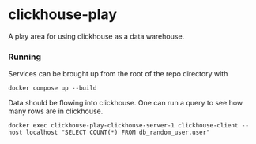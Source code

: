 # clickhouse-play
A play area for using clickhouse as a data warehouse.

### Running

Services can be brought up from the root of the repo directory with
```
docker compose up --build
```

Data should be flowing into clickhouse. One can run a query to see how many rows are in clickhouse.
```
docker exec clickhouse-play-clickhouse-server-1 clickhouse-client --host localhost "SELECT COUNT(*) FROM db_random_user.user"
```